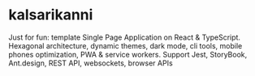 # kalsarikanni
Just for fun: template Single Page Application on React &amp; TypeScript. Hexagonal architecture, dynamic themes, dark mode, cli tools, mobile phones optimization, PWA &amp; service workers. Support Jest, StoryBook, Ant.design, REST API, websockets, browser APIs
